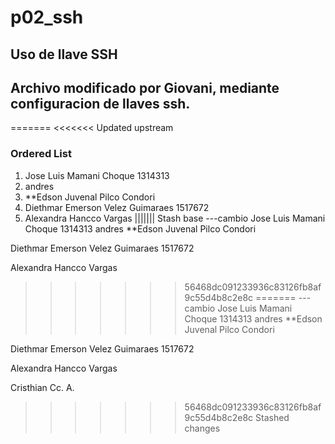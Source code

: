 # p02_ssh
## Uso de llave SSH
## Archivo modificado por Giovani, mediante configuracion de llaves ssh.
=======
<<<<<<< Updated upstream
### Ordered List
1. Jose Luis Mamani Choque 1314313
2. andres 
3. **Edson Juvenal Pilco Condori
4. Diethmar Emerson Velez Guimaraes 1517672
5. Alexandra Hancco Vargas 
||||||| Stash base
---cambio
Jose Luis Mamani Choque 1314313
andres 
**Edson Juvenal Pilco Condori

Diethmar Emerson Velez Guimaraes 1517672

Alexandra Hancco Vargas 

>>>>>>> 56468dc091233936c83126fb8af9c55d4b8c2e8c
=======
---cambio
Jose Luis Mamani Choque 1314313
andres 
**Edson Juvenal Pilco Condori

Diethmar Emerson Velez Guimaraes 1517672

Alexandra Hancco Vargas 

Cristhian Cc. A.
>>>>>>> 56468dc091233936c83126fb8af9c55d4b8c2e8c
>>>>>>> Stashed changes
